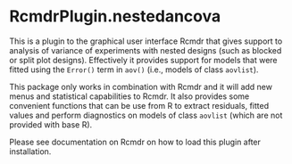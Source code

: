 # RcmdrPlugin.nestedancova

This is a plugin to the graphical user interface Rcmdr that gives support to
analysis of variance of experiments with nested designs (such as blocked or
split plot designs). Effectively it provides support for models that were 
fitted using the `Error()` term in `aov()` (i.e., models of class `aovlist`).

This package only works in combination with Rcmdr and it will add new menus and
statistical capabilities to Rcmdr. It also provides some convenient functions 
that can be use from R to extract residuals, fitted values and perform 
diagnostics on models of class `aovlist` (which are not provided with base R).

Please see documentation on Rcmdr on how to load this plugin after installation.
